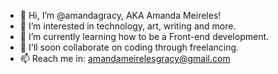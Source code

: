 - 👋 Hi, I’m @amandagracy, AKA Amanda Meireles!
- 👀 I’m interested in technology, art, writing and more.
- 🌱 I’m currently learning how to be a Front-end development.
- 💞️ I'll soon collaborate on coding through freelancing.
- 📫 Reach me in: amandameirelesgracy@gmail.com

<!---
amandagracy/amandagracy is a ✨ special ✨ repository because its `README.md` (this file) appears on your GitHub profile.
You can click the Preview link to take a look at your changes.
--->
